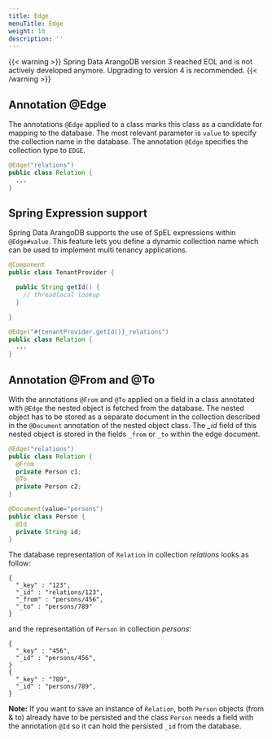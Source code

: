 ```yaml
---
title: Edge
menuTitle: Edge
weight: 10
description: ''
---
```


{{< warning >}}
Spring Data ArangoDB version 3 reached EOL and is not actively developed anymore.
Upgrading to version 4 is recommended.
{{< /warning >}}

## Annotation @Edge

The annotations `@Edge` applied to a class marks this class as a candidate for
mapping to the database. The most relevant parameter is `value` to specify the
collection name in the database. The annotation `@Edge` specifies the collection
type to `EDGE`.

```java
@Edge("relations")
public class Relation {
  ...
}
```

## Spring Expression support

Spring Data ArangoDB supports the use of SpEL expressions within `@Edge#value`.
This feature lets you define a dynamic collection name which can be used to
implement multi tenancy applications.

```java
@Component
public class TenantProvider {

  public String getId() {
    // threadlocal lookup
  }

}
```

```java
@Edge("#{tenantProvider.getId()}_relations")
public class Relation {
  ...
}
```

## Annotation @From and @To

With the annotations `@From` and `@To` applied on a field in a class annotated
with `@Edge` the nested object is fetched from the database. The nested object
has to be stored as a separate document in the collection described in the
`@Document` annotation of the nested object class. The _\_id_ field of this
nested object is stored in the fields `_from` or `_to` within the edge document.

```java
@Edge("relations")
public class Relation {
  @From
  private Person c1;
  @To
  private Person c2;
}

@Document(value="persons")
public class Person {
  @Id
  private String id;
}
```

The database representation of `Relation` in collection _relations_ looks as follow:

```
{
  "_key" : "123",
  "_id" : "relations/123",
  "_from" : "persons/456",
  "_to" : "persons/789"
}
```

and the representation of `Person` in collection _persons_:

```
{
  "_key" : "456",
  "_id" : "persons/456",
}
{
  "_key" : "789",
  "_id" : "persons/789",
}
```

**Note:** If you want to save an instance of `Relation`, both `Person` objects
(from & to) already have to be persisted and the class `Person` needs a field
with the annotation `@Id` so it can hold the persisted `_id` from the database.
